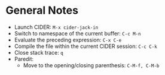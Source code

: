 General Notes
=============

* Launch CIDER: ```M-x cider-jack-in```
* Switch to namespace of the current buffer: ```C-c M-n```
* Evaluate the preceding expression: ```C-x C-e ```
* Compile the file within the current CIDER session: ```C-c C-k```
* Close stack trace: ```q```
* Paredit:
  + Move to the opening/closing parenthesis: ```C-M-f, C-M-b```

